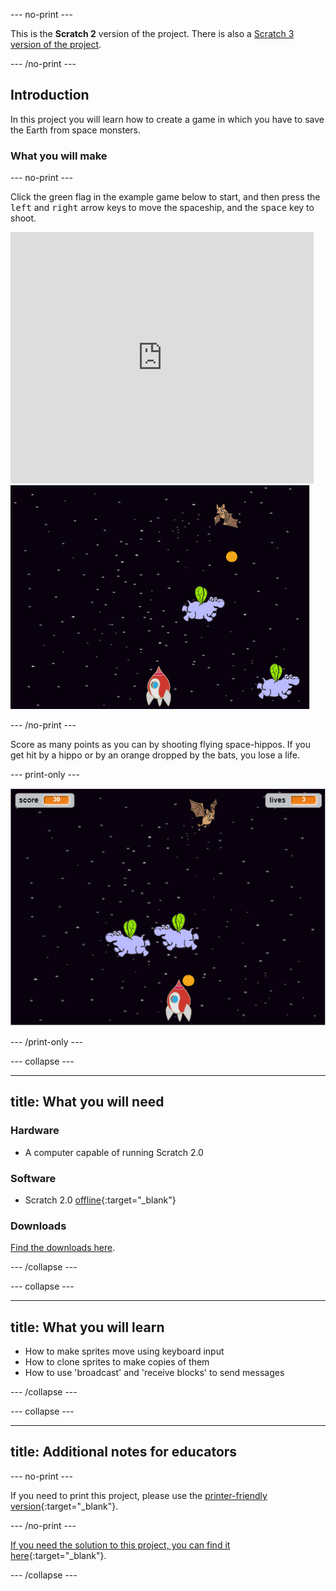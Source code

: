 --- no-print ---

This is the **Scratch 2** version of the project. There is also a [Scratch 3 version of the project](https://projects.raspberrypi.org/en/projects/clone-wars).

--- /no-print ---

## Introduction

In this project you will learn how to create a game in which you have to save the Earth from space monsters.

### What you will make

--- no-print ---

Click the green flag in the example game below to start, and then press the <kbd>left</kbd> and <kbd>right</kbd> arrow keys to move the spaceship, and the <kbd>space</kbd> key to shoot.

<div class="scratch-preview">
  <iframe allowtransparency="true" width="485" height="402" src="https://scratch.mit.edu/projects/embed/251794419/?autostart=false" frameborder="0" scrolling="no"></iframe>
  <img src="images/invaders-final.png">
</div>

--- /no-print ---

Score as many points as you can by shooting flying space-hippos. If you get hit by a hippo or by an orange dropped by the bats, you lose a life.

--- print-only ---

![desc](images/showcase.png)

--- /print-only ---

--- collapse ---

---
title: What you will need
---

### Hardware

+ A computer capable of running Scratch 2.0

### Software

+ Scratch 2.0 [offline](https://rpf.io/scratchoff){:target="_blank"}

### Downloads

[Find the downloads here](http://rpf.io/p/en/clone-wars-scratch2-go).

--- /collapse ---

--- collapse ---

---
title: What you will learn
---

+ How to make sprites move using keyboard input
+ How to clone sprites to make copies of them
+ How to use 'broadcast' and 'receive blocks' to send messages

--- /collapse ---

--- collapse ---

---
title: Additional notes for educators
---

--- no-print ---

If you need to print this project, please use the [printer-friendly version](https://projects.raspberrypi.org/en/projects/clone-wars-scratch2/print){:target="_blank"}.

--- /no-print ---

[If you need the solution to this project, you can find it here](http://rpf.io/p/en/clone-wars-scratch2-get){:target="_blank"}.

--- /collapse ---

